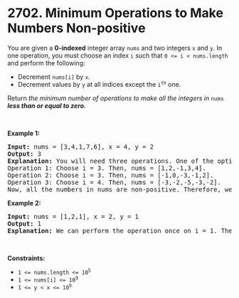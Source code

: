 # 2702. Minimum Operations to Make Numbers Non-positive

<p>You are given a <strong>0-indexed</strong> integer array <code>nums</code> and two integers <code>x</code> and <code>y</code>. In one operation, you must choose an index <code>i</code> such that <code>0 &lt;= i &lt; nums.length</code> and perform the following:</p>

<ul>
	<li>Decrement <code>nums[i]</code> by <code>x</code>.</li>
	<li>Decrement values by <code>y</code> at all indices except the <code>i<sup>th</sup></code> one.</li>
</ul>

<p>Return <em>the minimum number of operations to make all the integers in </em><code>nums</code> <em><strong>less than or equal to zero.</strong></em></p>

<p>&nbsp;</p>
<p><strong class="example">Example 1:</strong></p>

<pre>
<strong>Input:</strong> nums = [3,4,1,7,6], x = 4, y = 2
<strong>Output:</strong> 3
<strong>Explanation:</strong> You will need three operations. One of the optimal sequence of operations is:
Operation 1: Choose i = 3. Then, nums = [1,2,-1,3,4]. 
Operation 2: Choose i = 3. Then, nums = [-1,0,-3,-1,2].
Operation 3: Choose i = 4. Then, nums = [-3,-2,-5,-3,-2].
Now, all the numbers in nums are non-positive. Therefore, we return 3.
</pre>

<p><strong class="example">Example 2:</strong></p>

<pre>
<strong>Input:</strong> nums = [1,2,1], x = 2, y = 1
<strong>Output:</strong> 1
<strong>Explanation:</strong> We can perform the operation once on i = 1. Then, nums becomes [0,0,0]. All the positive numbers are removed, and therefore, we return 1.
</pre>

<p>&nbsp;</p>
<p><strong>Constraints:</strong></p>

<ul>
	<li><code>1 &lt;= nums.length &lt;= 10<sup>5</sup></code></li>
	<li><code>1 &lt;= nums[i] &lt;= 10<sup>9</sup></code></li>
	<li><code>1 &lt;= y &lt; x &lt;= 10<sup>9</sup></code></li>
</ul>
